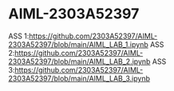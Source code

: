 # AIML-2303A52397
ASS 1:https://github.com/2303A52397/AIML-2303A52397/blob/main/AIML_LAB_1.ipynb
ASS 2:https://github.com/2303A52397/AIML-2303A52397/blob/main/AIML_LAB_2.ipynb
ASS 3:https://github.com/2303A52397/AIML-2303A52397/blob/main/AIML_LAB_3.ipynb
